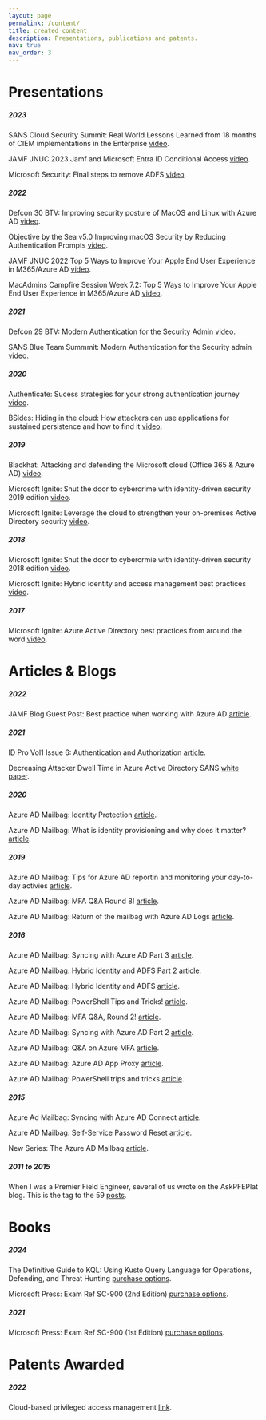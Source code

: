 ```yaml
---
layout: page
permalink: /content/
title: created content
description: Presentations, publications and patents.
nav: true
nav_order: 3
---
```


# Presentations

##### 2023

SANS Cloud Security Summit: Real World Lessons Learned from 18 months of CIEM implementations in the Enterprise [video](https://youtu.be/q2pdf_8aorg?si=SX696DipdRpyauxX).

JAMF JNUC 2023 Jamf and Microsoft Entra ID Conditional Access [video](https://youtu.be/D9-4miD-3pM?si=AU_pCsR-jwaQ8OZr).

Microsoft Security: Final steps to remove ADFS [video](https://www.youtube.com/watch?v=D0M-N-RQw0I).

##### 2022

Defcon 30 BTV: Improving security posture of MacOS and Linux with Azure AD [video](https://www.youtube.com/watch?v=wjRgnCWI4GE).

Objective by the Sea v5.0 Improving macOS Security by Reducing Authentication Prompts [video](https://youtu.be/bd1hqzC4WPY?si=vZznJRwJ65tHhgcE).

JAMF JNUC 2022 Top 5 Ways to Improve Your Apple End User Experience in M365/Azure AD [video](https://www.youtube.com/watch?v=qSJpE4ZnjUc&list=PLlxHm_Px-Ie2uIFiar6_3JejiOnObiujM&index=92).

MacAdmins Campfire Session Week 7.2: Top 5 Ways to Improve Your Apple End User Experience in M365/Azure AD [video](https://www.youtube.com/watch?v=CwTTAVkDRbM).

##### 2021

Defcon 29 BTV: Modern Authentication for the Security Admin [video](https://www.youtube.com/watch?v=-oFppLPIHxY).

SANS Blue Team Summmit: Modern Authentication for the Security admin [video](https://www.youtube.com/watch?v=KiHLtmcYuUA).

##### 2020

Authenticate: Sucess strategies for your strong authentication journey [video](https://www.youtube.com/watch?v=XH7z6XJeFws).

BSides: Hiding in the cloud: How attackers can use applications for sustained persistence and how to find it [video](https://www.youtube.com/watch?v=mxOHcqHxpi8).

##### 2019

Blackhat: Attacking and defending the Microsoft cloud (Office 365 & Azure AD) [video](https://www.youtube.com/watch?v=SG2ibjuzRJM&list=PLH15HpR5qRsWrfkjwFSI256x1u2Zy49VI).

Microsoft Ignite: Shut the door to cybercrime with identity-driven security 2019 edition [video](https://www.youtube.com/watch?v=KqEcKNtpgV4).

Microsoft Ignite: Leverage the cloud to strengthen your on-premises Active Directory security [video](https://www.youtube.com/watch?v=KqEcKNtpgV4).

##### 2018

Microsoft Ignite: Shut the door to cybercrmie with identity-driven security 2018 edition [video](https://www.youtube.com/watch?v=uy0j1_t5Hd4).

Microsoft Ignite: Hybrid identity and access management best practices [video](https://www.youtube.com/watch?v=0MPNTJPybYc).

##### 2017

Microsoft Ignite: Azure Active Directory best practices from around the word [video](https://www.youtube.com/watch?v=jLBzAW4r17A).

# Articles & Blogs

##### 2022

JAMF Blog Guest Post: Best practice when working with Azure AD [article](https://www.jamf.com/blog/azure-ad-conditional-access-jnuc2022/).

##### 2021

ID Pro Vol1 Issue 6: Authentication and Authorization [article](https://bok.idpro.org/article/id/78/).

Decreasing Attacker Dwell Time in Azure Active Directory SANS [white paper](https://www.sans.org/white-papers/40390/).

##### 2020

Azure AD Mailbag: Identity Protection [article](https://techcommunity.microsoft.com/t5/microsoft-entra-azure-ad-blog/azure-ad-mailbag-identity-protection/ba-p/1257350).

Azure AD Mailbag: What is identity provisioning and why does it matter? [article](https://techcommunity.microsoft.com/t5/microsoft-entra-azure-ad-blog/azure-ad-mailbag-what-is-identity-provisioning-and-why-does-it/ba-p/1257340).
##### 2019

Azure AD Mailbag: Tips for Azure AD reportin and monitoring your day-to-day activies [article](https://techcommunity.microsoft.com/t5/microsoft-entra-azure-ad-blog/azure-ad-mailbag-tips-for-azure-ad-reporting-and-monitoring-your/ba-p/566498).

Azure AD Mailbag: MFA Q&A Round 8! [article](https://techcommunity.microsoft.com/t5/microsoft-entra-azure-ad-blog/azure-ad-mailbag-mfa-q-amp-a-round-8/ba-p/390334).

Azure AD Mailbag: Return of the mailbag with Azure AD Logs [article](https://techcommunity.microsoft.com/t5/microsoft-entra-azure-ad-blog/azure-ad-mailbag-return-of-the-mailbag-with-azure-ad-logs/ba-p/358499).

##### 2016

Azure AD Mailbag: Syncing with Azure AD Part 3 [article](https://techcommunity.microsoft.com/t5/microsoft-entra-azure-ad-blog/azuread-mailbag-syncing-with-azure-ad-part-3/ba-p/245110).

Azure AD Mailbag: Hybrid Identity and ADFS Part 2 [article](https://techcommunity.microsoft.com/t5/microsoft-entra-azure-ad-blog/azuread-mailbag-hybrid-identity-and-adfs-part-2/ba-p/245026).

Azure AD Mailbag: Hybrid Identity and ADFS [article](https://techcommunity.microsoft.com/t5/microsoft-entra-azure-ad-blog/azure-ad-mailbag-hybrid-identity-and-adfs/ba-p/244997).

Azure AD Mailbag: PowerShell Tips and Tricks! [article](https://techcommunity.microsoft.com/t5/microsoft-entra-azure-ad-blog/azure-ad-mailbag-powershell-tips-and-tricks/ba-p/244244).

Azure AD Mailbag: MFA Q&A, Round 2! [article](https://techcommunity.microsoft.com/t5/microsoft-entra-azure-ad-blog/azure-ad-mailbag-mfa-q-amp-a-round-2/ba-p/244222).

Azure AD Mailbag: Syncing with Azure AD Part 2 [article](https://techcommunity.microsoft.com/t5/microsoft-entra-azure-ad-blog/azure-ad-mailbag-syncing-with-azure-ad-part-2/ba-p/244219).

Azure AD Mailbag: Q&A on Azure MFA [article](https://techcommunity.microsoft.com/t5/microsoft-entra-azure-ad-blog/azure-ad-mailbag-azure-ad-app-proxy/ba-p/244213).

Azure AD Mailbag: Azure AD App Proxy [article](https://techcommunity.microsoft.com/t5/microsoft-entra-azure-ad-blog/azure-ad-mailbag-azure-ad-app-proxy/ba-p/244213).

Azure AD Mailbag: PowerShell trips and tricks [article](https://techcommunity.microsoft.com/t5/microsoft-entra-azure-ad-blog/azure-ad-mailbag-powershell-tips-and-tricks/ba-p/244211).
##### 2015

Azure Ad Mailbag: Syncing with Azure AD Connect [article](https://techcommunity.microsoft.com/t5/microsoft-entra-azure-ad-blog/azure-ad-mailbag-syncing-with-azure-ad-connect/ba-p/244202).

Azure AD Mailbag: Self-Service Password Reset [article](https://techcommunity.microsoft.com/t5/microsoft-entra-azure-ad-blog/azuread-mailbag-self-service-password-reset/ba-p/244197).

New Series: The Azure AD Mailbag [article](https://techcommunity.microsoft.com/t5/microsoft-entra-azure-ad-blog/new-series-the-azure-ad-mailbag/ba-p/244169).
##### 2011 to 2015

When I was a Premier Field Engineer, several of us wrote on the AskPFEPlat blog. This is the tag to the 59 [posts](https://techcommunity.microsoft.com/t5/core-infrastructure-and-security/bg-p/CoreInfrastructureandSecurityBlog/label-name/MarkMorow).
# Books

##### 2024
The Definitive Guide to KQL: Using Kusto Query Language for Operations, Defending, and Threat Hunting [purchase options](https://a.co/d/aHVgsMx).

Microsoft Press: Exam Ref SC-900 (2nd Edition) [purchase options](https://a.co/d/4kyTpYg).
##### 2021

Microsoft Press: Exam Ref SC-900 (1st Edition) [purchase options](https://www.microsoftpressstore.com/store/exam-ref-sc-900-microsoft-security-compliance-and-identity-9780137568109).

# Patents Awarded 

##### 2022

Cloud-based privileged access management [link](https://patents.google.com/patent/US11463444B2/en?oq=11463444).
